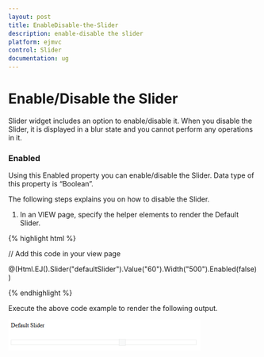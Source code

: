 ```yaml
---
layout: post
title: EnableDisable-the-Slider
description: enable-disable the slider
platform: ejmvc
control: Slider
documentation: ug
---
```


# Enable/Disable the Slider

Slider widget includes an option to enable/disable it. When you disable the Slider, it is displayed in a blur state and you cannot perform any operations in it.

### Enabled

Using this Enabled property you can enable/disable the Slider. Data type of this property is “Boolean”.

The following steps explains you on how to disable the Slider.

1. In an VIEW page, specify the helper elements to render the Default Slider.

{% highlight html %}

// Add this code in your view page

@(Html.EJ().Slider("defaultSlider").Value("60").Width("500").Enabled(false))

{% endhighlight %}

Execute the above code example to render the following output.


![](EnableDisable-the-Slider_images/EnableDisable-the-Slider_img1.png)




